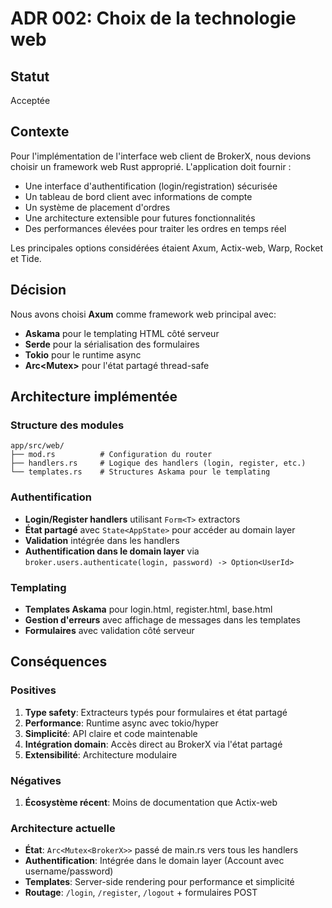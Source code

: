 # ADR 002: Choix de la technologie web

## Statut

Acceptée

## Contexte

Pour l'implémentation de l'interface web client de BrokerX, nous devions choisir un framework web Rust approprié. L'application doit fournir :

- Une interface d'authentification (login/registration) sécurisée
- Un tableau de bord client avec informations de compte
- Un système de placement d'ordres 
- Une architecture extensible pour futures fonctionnalités
- Des performances élevées pour traiter les ordres en temps réel

Les principales options considérées étaient Axum, Actix-web, Warp, Rocket et Tide.

## Décision

Nous avons choisi **Axum** comme framework web principal avec:

- **Askama** pour le templating HTML côté serveur
- **Serde** pour la sérialisation des formulaires
- **Tokio** pour le runtime async
- **Arc<Mutex<BrokerX>>** pour l'état partagé thread-safe

## Architecture implémentée

### Structure des modules

```
app/src/web/
├── mod.rs          # Configuration du router
├── handlers.rs     # Logique des handlers (login, register, etc.)
└── templates.rs    # Structures Askama pour le templating
```

### Authentification

- **Login/Register handlers** utilisant `Form<T>` extractors
- **État partagé** avec `State<AppState>` pour accéder au domain layer
- **Validation** intégrée dans les handlers
- **Authentification dans le domain layer** via `broker.users.authenticate(login, password) -> Option<UserId>`

### Templating

- **Templates Askama** pour login.html, register.html, base.html
- **Gestion d'erreurs** avec affichage de messages dans les templates
- **Formulaires** avec validation côté serveur

## Conséquences

### Positives

1. **Type safety**: Extracteurs typés pour formulaires et état partagé
2. **Performance**: Runtime async avec tokio/hyper
3. **Simplicité**: API claire et code maintenable
4. **Intégration domain**: Accès direct au BrokerX via l'état partagé
5. **Extensibilité**: Architecture modulaire

### Négatives

1. **Écosystème récent**: Moins de documentation que Actix-web

### Architecture actuelle

- **État**: `Arc<Mutex<BrokerX>>` passé de main.rs vers tous les handlers
- **Authentification**: Intégrée dans le domain layer (Account avec username/password)
- **Templates**: Server-side rendering pour performance et simplicité
- **Routage**: `/login`, `/register`, `/logout` + formulaires POST
